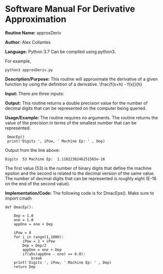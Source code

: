 # Software Manual For Derivative Approximation

**Routine Name:** approxDeriv
 
**Author:** Alex Collantes
 
**Language:** Python 3.7 Can be compiled using python3.

For example,

`python3 approxDeriv.py`

**Description/Purpose:** This routine will approximate the derivative of a given function by using the definition of a derivative. 
\frac{f(x+h) - f(x)}{h}

**Input:** There are three inputs: 

**Output:** This routine returns a double precision value for the number of decimal digits that can be represented on the computer being queried.

**Usage/Example:** The routine requires no arguments. The routine returns the value of the precision in terms of the smallest number that can be represented. 

```
 DmacEp()
 print('Digits ', iPow, ' Machine Ep: ' , Dep)
 ```
Output from the line above:

`Digits  53 Machine Ep:  1.1102230246251565e-16`

The first value (53) is the number of binary digits that define the machine epsilon and the second is related to the decimal version of the same value. The number of decimal digits that can be represented is roughly eight (E-16 on the end of the second value).



**Implementation/Code:** The following code is for DmacEps(). Make sure to import cmath

```
def DmacEp():
    
    Dep = 1.0
    one = 1.0
    appOne = one + Dep

    iPow = 0
    for i in range(1,1000):
        iPow = 1 + iPow
        Dep = Dep/2
        appOne = one + Dep
        if(abs(appOne - one) == 0.0):
            break
    print('Digits ', iPow, ' Machine Ep: ' , Dep)
    return Dep


```
